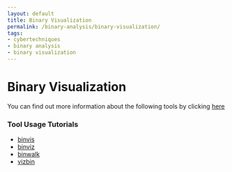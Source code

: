 ```yaml
---
layout: default
title: Binary Visualization
permalink: /binary-analysis/binary-visualization/
tags:
- cybertechniques
- binary analysis
- binary visualization
---
```


Binary Visualization
====================
You can find out more information about the following tools by clicking [here](http://www.cybertechniques.net/analysis_tools/)

### Tool Usage Tutorials
* [binvis](binvis/)
* [binviz](binviz/)
* [binwalk](binwalk/)
* [vizbin](vizbin/)

